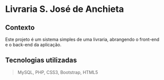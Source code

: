 # Livraria S. José de Anchieta

## Contexto

Este projeto é um sistema simples de uma livraria, abrangendo o front-end e o back-end da aplicação.

## Tecnologias utilizadas

> MySQL, PHP, CSS3, Bootstrap, HTML5
